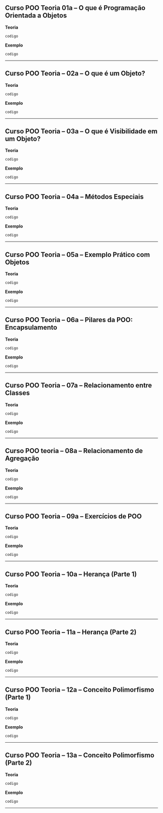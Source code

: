 ## Curso POO Teoria 01a – O que é Programação Orientada a Objetos
**Teoria**

    codigo

**Exemplo**

    codigo
***
## Curso POO Teoria – 02a – O que é um Objeto?
**Teoria**

    codigo

**Exemplo**

    codigo
***
## Curso POO Teoria – 03a – O que é Visibilidade em um Objeto?
**Teoria**

    codigo

**Exemplo**

    codigo
***
## Curso POO Teoria – 04a – Métodos Especiais
**Teoria**

    codigo

**Exemplo**

    codigo
***
## Curso POO Teoria – 05a – Exemplo Prático com Objetos
**Teoria**

    codigo

**Exemplo**

    codigo
***
## Curso POO Teoria – 06a – Pilares da POO: Encapsulamento
**Teoria**

    codigo

**Exemplo**

    codigo
***
## Curso POO Teoria – 07a – Relacionamento entre Classes
**Teoria**

    codigo

**Exemplo**

    codigo
***
## Curso POO teoria – 08a – Relacionamento de Agregação
**Teoria**

    codigo

**Exemplo**

    codigo
***
## Curso POO Teoria – 09a – Exercícios de POO
**Teoria**

    codigo

**Exemplo**

    codigo
***
## Curso POO Teoria – 10a – Herança (Parte 1)
**Teoria**

    codigo

**Exemplo**

    codigo
***
## Curso POO Teoria – 11a – Herança (Parte 2)
**Teoria**

    codigo

**Exemplo**

    codigo
***
## Curso POO Teoria – 12a – Conceito Polimorfismo (Parte 1)
**Teoria**

    codigo

**Exemplo**

    codigo
***
## Curso POO Teoria – 13a – Conceito Polimorfismo (Parte 2)
**Teoria**

    codigo

**Exemplo**

    codigo
***